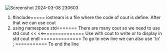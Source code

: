 ![Screenshot 2024-03-08 230603](https://github.com/Nikita-15-ab/DSA/assets/126350305/f0563608-c247-4df0-9d10-57ef578f08dc)


1) #include<iostream>===== iostream is a file where the code of cout is define. After that we can use cout
2) using namespace std======= There are many cout so we need to use std cout
<<  <<=============== Use with cout to write or to display in std cout
endl ============== To go to new line we can also use '\n'
; =========== To end the line

